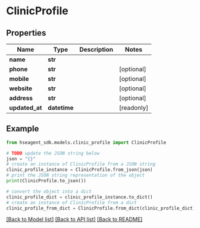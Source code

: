 # ClinicProfile


## Properties

Name | Type | Description | Notes
------------ | ------------- | ------------- | -------------
**name** | **str** |  | 
**phone** | **str** |  | [optional] 
**mobile** | **str** |  | [optional] 
**website** | **str** |  | [optional] 
**address** | **str** |  | [optional] 
**updated_at** | **datetime** |  | [readonly] 

## Example

```python
from hseagent_sdk.models.clinic_profile import ClinicProfile

# TODO update the JSON string below
json = "{}"
# create an instance of ClinicProfile from a JSON string
clinic_profile_instance = ClinicProfile.from_json(json)
# print the JSON string representation of the object
print(ClinicProfile.to_json())

# convert the object into a dict
clinic_profile_dict = clinic_profile_instance.to_dict()
# create an instance of ClinicProfile from a dict
clinic_profile_from_dict = ClinicProfile.from_dict(clinic_profile_dict)
```
[[Back to Model list]](../README.md#documentation-for-models) [[Back to API list]](../README.md#documentation-for-api-endpoints) [[Back to README]](../README.md)



